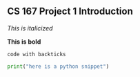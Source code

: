 ## CS 167 Project 1 Introduction
*This is italicized*

**This is bold**

`code with backticks`

```python
print("here is a python snippet")
```
